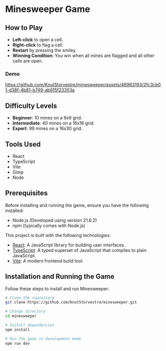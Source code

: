 # Minesweeper Game

## How to Play
- **Left-click** to open a cell.
- **Right-click** to flag a cell.
- **Restart** by pressing the smiley.
- **Winning Condition:** You win when all mines are flagged and all other cells are open.

### Demo
<!-- This is a demo.mp4 file -->
https://github.com/KnutStorvestre/minesweeper/assets/46963193/2fc3cb01-d38f-4b81-b749-ab615f23353a

## Difficulty Levels
- **Beginner**: 10 mines on a 9x9 grid.
- **Intermediate**: 40 mines on a 16x16 grid.
- **Expert**: 99 mines on a 16x30 grid.

## Tools Used
- React
- TypeScript
- Vite
- Gimp
- Node

## Prerequisites
Before installing and running the game, ensure you have the following installed:
- Node.js (Developed using version 21.6.2)
- npm (typically comes with Node.js)

This project is built with the following technologies:
- [React](https://reactjs.org/): A JavaScript library for building user interfaces.
- [TypeScript](https://www.typescriptlang.org/): A typed superset of JavaScript that compiles to plain JavaScript.
- [Vite](https://vitejs.dev/): A modern frontend build tool.

## Installation and Running the Game
Follow these steps to install and run Minesweeper:
```bash
# Clone the repository
git clone https://github.com/KnutStorvestre/minesweeper.git

# Change directory
cd minesweeper

# Install dependencies
npm install

# Run the game in development mode
npm run dev
```
